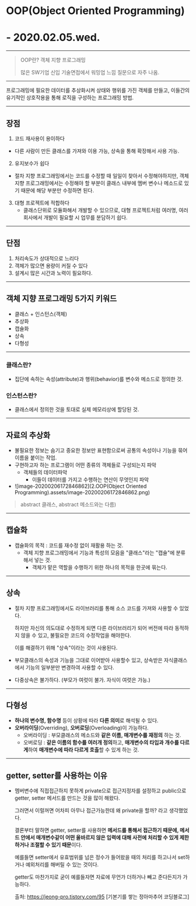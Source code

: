 # 		OOP(Object Oriented Programming)

# 		- 2020.02.05.wed.

---

> OOP란?  객체 지향 프로그래밍
>
> 많은 SW기업 신입 기술면접에서 워밍업 느낌 질문으로 자주 나옴.

---

프로그래밍에 필요한 데이터를 추상화시켜 상태와 행위를 가진 객체를 만들고, 이들간의 유기적인 상호작용을 통해 로직을 구성하는 프로그래밍 방법.

---

## 		장점

1.  코드 재사용이 용이하다
   - 다른 사람이 만든 클래스를 가져와 이용 가능, 상속을 통해 확장해서 사용 가능.
2.  유지보수가 쉽다
   - 절차 지향 프로그래밍에서는 코드를 수정할 때 일일이 찾아서 수정해야하지만, 객체 지향 프로그래밍에서는 수정해야 할 부분이 클래스 내부에 멤버 변수나 메소드로 있기 때문에 해당 부분만 수정하면 된다.
3. 대형 프로젝트에 적합하다
   -  클래스단위로 모듈화해서 개발할 수 있으므로, 대형 프로젝트처럼 여러명, 여러회사에서 개발이 필요할 시 업무를 분담하기 쉽다.

---

## 		단점

1. 처리속도가 상대적으로 느리다
2. 객체가 많으면 용량이 커질 수 있다
3. 설계시 많은 시간과 노력이 필요하다.

---

## 		객체 지향 프로그래밍 5가지 키워드

-  클래스 + 인스턴스(객체)
-  추상화
-  캡슐화
-  상속
-  다형성

---

### 		클래스란?

- 집단에 속하는 속성(attribute)과 행위(behavior)를 변수와 메소드로 정의한 것.

### 인스턴스란?

- 클래스에서 정의한 것을 토대로 실제 메모리상에 할당된 것.

---

## 		자료의 추상화

- 불필요한 정보는 숨기고 중요한 정보만 표현함으로써 공통의 속성이나 기능을 묶어 이름을 붙이는 작업.
- 구현하고자 하는 프로그램이 어떤 종류의 객체들로 구성되는지 파악
  - 객체들의 데이터파악
    - 이들이 데이터를 가지고 수행하는 연산이 무엇인지 파악
- ![image-20200206172846862](2.OOP(Object Oriented Programming).assets/image-20200206172846862.png)

> abstract 클래스, abstract 메소드와는 다름)

---

## 		캡슐화

- 캡슐화의 목적 : 코드를 재수정 없이 재활용 하는 것.
  - 객체 지향 프로그래밍에서 기능과 특성의 모음을 "클래스"라는 "캡슐"에 분류해서 넣는 것.
    - 객체가 맡은 역할을 수행하기 위한 하나의 목적을 한곳에 묶는다.

---

## 		상속

- 절차 지향 프로그래밍에서도 라이브러리를 통해 소스 코드를 가져와 사용할 수 있었다. 

  하지만 자신의 의도대로 수정하게 되면 다른 라이브러리가 되어 버전에 따라 동적하지 않을 수 있고, 불필요한 코드의 수정작업을 해야한다.

  이를 해결하기 위해 "상속"이라는 것이 사용된다.

- 부모클래스의 속성과 기능을 그대로 이어받아 사용할수 있고, 상속받은 자식클래스에서 기능의 일부분만 변경하여 사용할 수 있다.

- 다중상속은 불가하다. (부모가 여럿이 불가. 자식이 여럿은 가능.)

---

## 		다형성

- **하나의 변수명, 함수명** 등이 상황에 따라 **다른 의미**로 해석될 수 있다.
- **오버라이딩**(Overriding), **오버로딩**(Overloading)이 가능하다.
  - 오버라이딩 : 부모클래스의 메소드와 **같은 이름, 매개변수를 재정의** 하는 것.
  - 오버로딩 : **같은 이름의 함수를 여러개 정의**하고, **매개변수의 타입과 개수를 다르게**하여 **매개변수에 따라 다르게 호출**할 수 있게 하는 것.

---







## 		getter, setter를 사용하는 이유

- 멤버변수에 직접접근하지 못하게 private으로 접근지정자를 설정하고 public으로 getter, setter 메서드를 만드는 것을 많이 해왔다.

  그러면서 이럴꺼면 어차피 아무나 접근가능한데 왜 private을 할까? 라고 생각했었다.

  결론부터 말하면 getter, setter를 사용하면 **메서드를 통해서 접근하기 때문에, 메서드 안에서 매개변수같이 어떤 올바르지 않은 입력에 대해 사전에 처리할 수 있게 제한하거나 조절할 수 있기 때문**이다.

  예를들면 setter에서 유효범위를 넘은 정수가 들어왔을 때의 처리를 하고나서 set하거나 예외처리를 해버릴 수 있는 것이다.

  getter도 마찬가지로 굳이 예를들자면 자료에 무언가 더하거나 빼고 준다든지가 가능하다.

  

  출처: https://jeong-pro.tistory.com/95 [기본기를 쌓는 정아마추어 코딩블로그]

